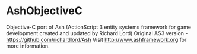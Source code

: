 AshObjectiveC
=============

Objective-C port of Ash (ActionScript 3 entity systems framework for game development created and updated by Richard Lord)
Original AS3 version - https://github.com/richardlord/Ash
Visit http://www.ashframework.org for more information.